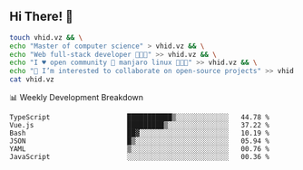 ## Hi There! 👋

```sh
touch vhid.vz && \
echo "Master of computer science" > vhid.vz && \
echo "Web full-stack developer 🙈🙉🙊" >> vhid.vz && \
echo "I ♥️ open community 🎯 manjaro linux 🎉🐍🥳" >> vhid.vz && \
echo "👯 I’m interested to collaborate on open-source projects" >> vhid.vz && \
cat vhid.vz
```
:bar_chart: Weekly Development Breakdown

<!--START_SECTION:waka-->

```text
TypeScript                   ███████████▒░░░░░░░░░░░░░   44.78 %
Vue.js                       █████████▒░░░░░░░░░░░░░░░   37.22 %
Bash                         ██▓░░░░░░░░░░░░░░░░░░░░░░   10.19 %
JSON                         █▒░░░░░░░░░░░░░░░░░░░░░░░   05.94 %
YAML                         ▒░░░░░░░░░░░░░░░░░░░░░░░░   00.76 %
JavaScript                   ░░░░░░░░░░░░░░░░░░░░░░░░░   00.36 %
```

<!--END_SECTION:waka-->
